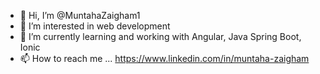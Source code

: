 - 👋 Hi, I’m @MuntahaZaigham1
- 👀 I’m interested in web development
- 🌱 I’m currently learning and working with Angular, Java Spring Boot, Ionic
- 📫 How to reach me ... https://www.linkedin.com/in/muntaha-zaigham

<!---
MuntahaZaigham1/MuntahaZaigham1 is a ✨ special ✨ repository because its `README.md` (this file) appears on your GitHub profile.
You can click the Preview link to take a look at your changes.
--->
